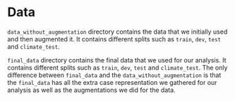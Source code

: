 # Data

`data_without_augmentation` directory contains the data that we initially used and then augmented it. It contains different splits such as `train`, `dev`, `test` and `climate_test`.


`final_data` directory contains the final data that we used for our analysis. It contains different splits such as `train`, `dev`, `test` and `climate_test`. The only difference between `final_data` and the `data_without_augmentation` is that the `final_data` has all the extra case representation we gathered for our analysis as well as the augmentations we did for the data.